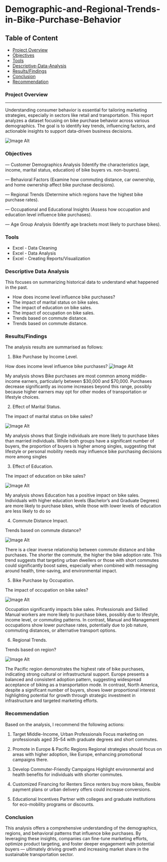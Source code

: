 # Demographic-and-Regional-Trends-in-Bike-Purchase-Behavior

## Table of Content

- [Project Overview](project-overview)
- [Objectives](objectives)
- [Tools](tools)
- [Descriptive-Data-Analysis](descriptive-data-analysis)
- [Results/Findings](results/findings)
- [Conclusion](Conclusion)
- [Recommendation](recommendation)

### Project Overview
---

Understanding consumer behavior is essential for tailoring marketing strategies, especially in sectors like retail and transportation. This report analyzes a dataset focusing on bike purchase behavior across various demographics. The goal is to identify key trends, influencing factors, and actionable insights to support data-driven business decisions.

![Image Alt](https://github.com/Dami-1are/Demographic-and-Regional-Trends-in-Bike-Purchase-Behavior/blob/91a28e35034b87b3c463022d18030260afd09a47/Screenshot%202025-04-15%20111403.png)

### Objectives
 
—  Customer Demographics Analysis (Identify the characteristics (age, income, marital status, education) of bike buyers vs. non-buyers).
  
— Behavioral Factors (Examine how commuting distance, car ownership, and home ownership affect bike purchase decisions).

— Regional Trends (Determine which regions have the highest bike purchase rates).

— Occupational and Educational Insights (Assess how occupation and education level influence bike purchases).

— Age Group Analysis (Identify age brackets most likely to purchase bikes).

### Tools
-  Excel - Data Cleaning
-  Excel - Data Analysis
-  Excel - Creating Reports/Visualization

### Descriptive Data Analysis
This focuses on summarizing historical data to understand what happened in the past.
-  How does income level influence bike purchases?
-  The impact of marital status on bike sales.
-  The impact of education on bike sales.
-  The impact of occupation on bike sales.
-  Trends based on commute distance.
-  Trends based on commute distance.

### Results/Findings

The analysis results are summarised as follows:
1. Bike Purchase by Income Level.

How does income level influence bike purchases?
![Image Alt](https://github.com/Dami-1are/Demographic-and-Regional-Trends-in-Bike-Purchase-Behavior/blob/e64c9e0109c658f7110c487bf9f2f8f57ebe4411/Bile%20Purchase%20by%20Income.png)

My analysis shows Bike purchases are most common among middle-income earners, particularly between $30,000 and $70,000. Purchases decrease significantly as income increases beyond this range, possibly because higher earners may opt for other modes of transportation or lifestyle choices.

2. Effect of Marital Status.

The impact of marital status on bike sales?

![Image Alt](https://github.com/Dami-1are/Demographic-and-Regional-Trends-in-Bike-Purchase-Behavior/blob/a165d4f5882be1a956d2e541b634522c950e88fd/Bike%20Purchase%20by%20Marital%20Status.png)

My analysis shows that Single individuals are more likely to purchase bikes than married individuals. While both groups have a significant number of buyers, the proportion of buyers is higher among singles, suggesting that lifestyle or personal mobility needs may influence bike purchasing decisions more among singles

3. Effect of Education.

The impact of education on bike sales?

![Image Alt](https://github.com/Dami-1are/Demographic-and-Regional-Trends-in-Bike-Purchase-Behavior/blob/d8e8bac64bcdd1f4dc3b885b3f46e3a474b49da0/Bike%20Purchase%20by%20Education.png)

My analysis shows Education has a positive impact on bike sales. Individuals with higher education levels (Bachelor’s and Graduate Degrees) are more likely to purchase bikes, while those with lower levels of education are less likely to do so

4. Commute Distance Impact.

Trends based on commute distance?

![Image Alt](https://github.com/Dami-1are/Demographic-and-Regional-Trends-in-Bike-Purchase-Behavior/blob/688e43111fe955b7f0f0c5ace2a58a63f757af67/Bike%20Purchase%20by%20Commute%20Distance.png)

There is a clear inverse relationship between commute distance and bike purchases. The shorter the commute, the higher the bike adoption rate. This trend suggests that targeting urban dwellers or those with short commutes could significantly boost sales, especially when combined with messaging around health, time-saving, and environmental impact.

5. Bike Purchase by Occupation.

The impact of occupation on bike sales?

![Image Alt](https://github.com/Dami-1are/Demographic-and-Regional-Trends-in-Bike-Purchase-Behavior/blob/4862bd959bd733ca17408152c0d6f5528081fa39/Bike%20Purchase%20by%20Occcupation.png)

Occupation significantly impacts bike sales. Professionals and Skilled Manual workers are more likely to purchase bikes, possibly due to lifestyle, income level, or commuting patterns. In contrast, Manual and Management occupations show lower purchase rates, potentially due to job nature, commuting distances, or alternative transport options.

6. Regional Trends.

Trends based on region?

![Image Alt](https://github.com/Dami-1are/Demographic-and-Regional-Trends-in-Bike-Purchase-Behavior/blob/1a3fb9f61997f6e3afb1d40c4c44f3aef1dbc5cf/Bike%20Purchase%20by%20Region.png)

The Pacific region demonstrates the highest rate of bike purchases, indicating strong cultural or infrastructural support. Europe presents a balanced and consistent adoption pattern, suggesting widespread acceptance of biking as a transportation mode. In contrast, North America, despite a significant number of buyers, shows lower proportional interest highlighting potential for growth through strategic investment in infrastructure and targeted marketing efforts.

### Recommendation

Based on the analysis, I recommend the following actions:
1. Target Middle-Income, Urban Professionals
Focus marketing on professionals aged 35–54 with graduate degrees and short commutes.

2. Promote in Europe & Pacific Regions
Regional strategies should focus on areas with higher adoption, like Europe, enhancing promotional campaigns there.

3. Develop Commuter-Friendly Campaigns
Highlight environmental and health benefits for individuals with shorter commutes.

4. Customized Financing for Renters
Since renters buy more bikes, flexible payment plans or urban delivery offers could increase conversions.

5. Educational Incentives
Partner with colleges and graduate institutions for eco-mobility programs or discounts.

### Conclusion

This analysis offers a comprehensive understanding of the demographics, regions, and behavioral patterns that influence bike purchases. By leveraging these insights, companies can fine-tune marketing efforts, optimize product targeting, and foster deeper engagement with potential buyers — ultimately driving growth and increasing market share in the sustainable transportation sector.
